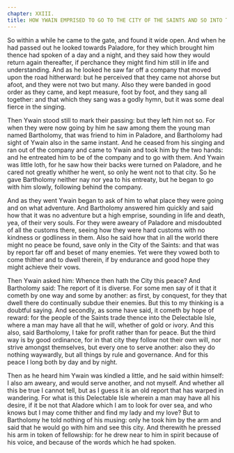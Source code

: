 ```yaml
---
chapter: XXIII.
title: HOW YWAIN EMPRISED TO GO TO THE CITY OF THE SAINTS AND SO INTO THE DELECTABLE ISLE.
---
```

So within a while he came to the gate, and found it wide open. And when he had passed out he looked towards Paladore, for they which brought him thence had spoken of a day and a night, and they said how they would return again thereafter, if perchance they might find him still in life and understanding. And as he looked he saw far off a company that moved upon the road hitherward: but he perceived that they came not ahorse but afoot, and they were not two but many. Also they were banded in good order as they came, and kept measure, foot by foot, and they sang all together: and that which they sang was a godly hymn, but it was some deal fierce in the singing.

Then Ywain stood still to mark their passing: but they left him not so. For when they were now going by him he saw among them the young man named Bartholomy, that was friend to him in Paladore, and Bartholomy had sight of Ywain also in the same instant. And he ceased from his singing and ran out of the company and came to Ywain and took him by the two hands: and he entreated him to be of the company and to go with them. And Ywain was little loth, for he saw how their backs were turned on Paladore, and he cared not greatly whither he went, so only he went not to that city. So he gave Bartholomy neither nay nor yea to his entreaty, but he began to go with him slowly, following behind the company.

And as they went Ywain began to ask of him to what place they were going and on what adventure. And Bartholomy answered him quickly and said how that it was no adventure but a high emprise, sounding in life and death, yea, of their very souls. For they were aweary of Paladore and misdoubted of all the customs there, seeing how they were hard customs with no kindness or godliness in them. Also he said how that in all the world there might no peace be found, save only in the City of the Saints: and that was by report far off and beset of many enemies. Yet were they vowed both to come thither and to dwell therein, if by endurance and good hope they might achieve their vows.

Then Ywain asked him: Whence then hath the City this peace? And Bartholomy said: The report of it is diverse. For some men say of it that it cometh by one way and some by another: as first, by conquest, for they that dwell there do continually subdue their enemies. But this to my thinking is a doubtful saying. And secondly, as some have said, it cometh by hope of reward: for the people of the Saints trade thence into the Delectable Isle, where a man may have all that he will, whether of gold or ivory. And this also, said Bartholomy, I take for profit rather than for peace. But the third way is by good ordinance, for in that city they follow not their own will, nor strive amongst themselves, but every one to serve another: also they do nothing waywardly, but all things by rule and governance. And for this peace I long both by day and by night.

Then as he heard him Ywain was kindled a little, and he said within himself: I also am aweary, and would serve another, and not myself. And whether all this be true I cannot tell, but as I guess it is an old report that has warped in wandering. For what is this Delectable Isle wherein a man may have all his desire, if it be not that Aladore which I am to look for over sea, and who knows but I may come thither and find my lady and my love? But to Bartholomy he told nothing of his musing: only he took him by the arm and said that he would go with him and see this city. And therewith he pressed his arm in token of fellowship: for he drew near to him in spirit because of his voice, and because of the words which he had spoken.
  
